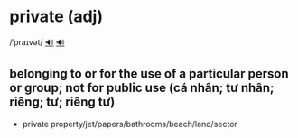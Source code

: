 # private (adj)

/ˈpraɪvət/ [🔊](https://www.oxfordlearnersdictionaries.com/media/english/uk_pron/p/pri/priva/private__gb_1.mp3) [🔊](https://www.oxfordlearnersdictionaries.com/media/english/us_pron/p/pri/priva/private__us_1.mp3)

## belonging to or for the use of a particular person or group; not for public use (cá nhân; tư nhân; riêng; tư; riêng tư)

- private property/jet/papers/bathrooms/beach/land/sector